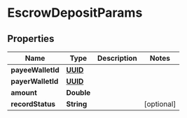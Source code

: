 
# EscrowDepositParams

## Properties
Name | Type | Description | Notes
------------ | ------------- | ------------- | -------------
**payeeWalletId** | [**UUID**](UUID.md) |  | 
**payerWalletId** | [**UUID**](UUID.md) |  | 
**amount** | **Double** |  | 
**recordStatus** | **String** |  |  [optional]



